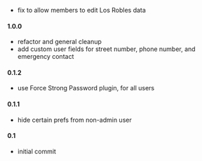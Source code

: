 * fix to allow members to edit Los Robles data
#### 1.0.0
* refactor and general cleanup
* add custom user fields for street number, phone number, and emergency contact

#### 0.1.2
* use Force Strong Password plugin, for all users

#### 0.1.1
* hide certain prefs from non-admin user

#### 0.1
* initial commit
